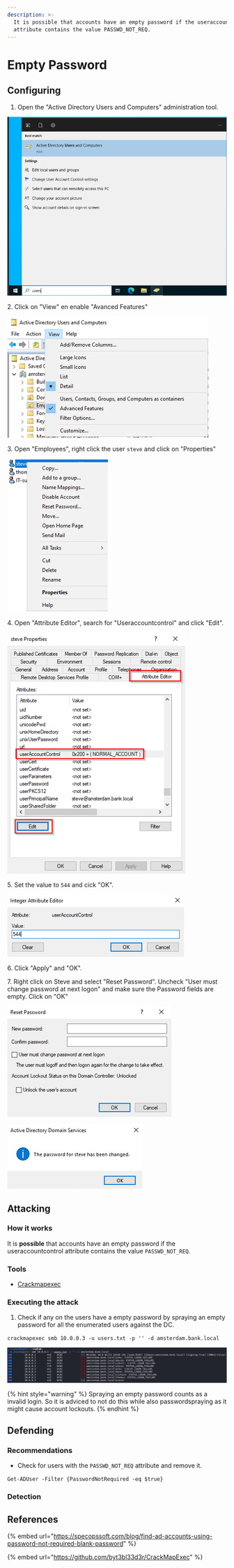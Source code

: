 ```yaml
---
description: >-
  It is possible that accounts have an empty password if the useraccountcontrol
  attribute contains the value PASSWD_NOT_REQ.
---
```


# Empty Password

## Configuring

1. Open the "Active Directory Users and Computers" administration tool.

![](<../../../.gitbook/assets/image (5).png>)

2\. Click on "View" en enable "Avanced Features"

![](<../../../.gitbook/assets/image (22).png>)

3\. Open "Employees", right click the user `steve` and click on "Properties"

![](<../../../.gitbook/assets/image (15).png>)

4\. Open "Attribute Editor", search for "Useraccountcontrol" and click "Edit".

![](<../../../.gitbook/assets/image (16).png>)

5\. Set the value to `544` and cick "OK".

![](<../../../.gitbook/assets/image (14).png>)

6\. Click "Apply" and "OK".

7\. Right click on Steve and select "Reset Password". Uncheck "User must change password at next logon" and make sure the Password fields are empty. Click on "OK"

![](<../../../.gitbook/assets/image (64).png>)

![](<../../../.gitbook/assets/image (65).png>)

## Attacking

### How it works

It is **possible** that accounts have an empty password if the useraccountcontrol attribute contains the value `PASSWD_NOT_REQ`.

### Tools

* [Crackmapexec](https://github.com/byt3bl33d3r/CrackMapExec)

### Executing the attack

1. Check if any on the users have a empty password by spraying an empty password for all the enumerated users against the DC.

```
crackmapexec smb 10.0.0.3 -u users.txt -p '' -d amsterdam.bank.local
```

![](<../../../.gitbook/assets/image (62).png>)

{% hint style="warning" %}
Spraying an empty password counts as a invalid login. So it is adviced to not do this while also passwordspraying as it might cause account lockouts.
{% endhint %}

## Defending

### Recommendations

* Check for users with the `PASSWD_NOT_REQ` attribute and remove it.

```
Get-ADUser -Filter {PasswordNotRequired -eq $true}
```

### Detection





## References

{% embed url="https://specopssoft.com/blog/find-ad-accounts-using-password-not-required-blank-password" %}

{% embed url="https://github.com/byt3bl33d3r/CrackMapExec" %}

